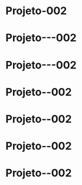 # Projeto-002
# Projeto---002
# Projeto---002
# Projeto--002
# Projeto--002
# Projeto--002
# Projeto--002
